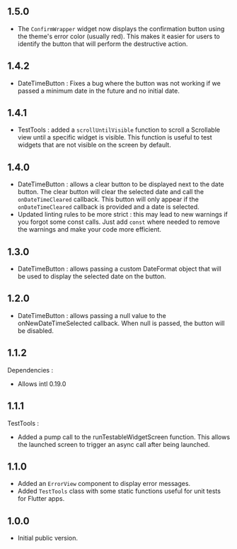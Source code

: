 ## 1.5.0

- The `ConfirmWrapper` widget now displays the confirmation button using the theme's error color (usually red). This makes it easier for users to identify the button that will perform the destructive action.

## 1.4.2

- DateTimeButton : Fixes a bug where the button was not working if we passed a minimum date in the future and no initial date.

## 1.4.1

- TestTools : added a `scrollUntilVisible` function to scroll a Scrollable view until a specific widget is visible. This function is useful to test widgets that are not visible on the screen by default.

## 1.4.0 

- DateTimeButton : allows a clear button to be displayed next to the date button. The clear button will clear the selected date and call the `onDateTimeCleared` callback. This button will only appear if the `onDateTimeCleared` callback is provided and a date is selected.
- Updated linting rules to be more strict : this may lead to new warnings if you forgot some const calls. Just add `const` where needed to remove the warnings and make your code more efficient.

## 1.3.0 

- DateTimeButton : allows passing a custom DateFormat object that will be used to display the selected date on the button. 

## 1.2.0 

- DateTimeButton : allows passing a null value to the onNewDateTimeSelected callback. When null is passed, the button will be disabled.

## 1.1.2

Dependencies :
- Allows intl 0.19.0

## 1.1.1

TestTools : 
- Added a pump call to the runTestableWidgetScreen function. This allows the launched screen to trigger an async call after being launched.

## 1.1.0

- Added an `ErrorView` component to display error messages.
- Added `TestTools` class with some static functions useful for unit tests for Flutter apps.

## 1.0.0

- Initial public version.
